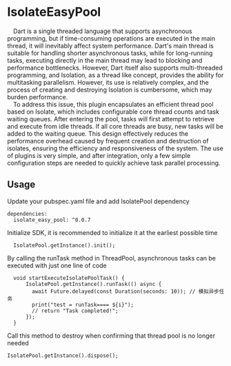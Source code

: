 # IsolateEasyPool

&ensp;&ensp;Dart is a single threaded language that supports asynchronous programming, but
if time-consuming operations are executed in the main thread, it will inevitably
affect system performance. Dart's main thread is suitable for handling shorter
asynchronous tasks, while for long-running tasks, executing directly in the main
thread may lead to blocking and performance bottlenecks. However, Dart itself also
supports multi-threaded programming, and Isolation, as a thread like concept,
provides the ability for multitasking parallelism. However, its use is relatively
complex, and the process of creating and destroying Isolation is cumbersome, which
may burden performance.<br/>
&ensp;&ensp;To address this issue, this plugin encapsulates an efficient thread pool based on
Isolate, which includes configurable core thread counts and task waiting queues.
After entering the pool, tasks will first attempt to retrieve and execute from
idle threads. If all core threads are busy, new tasks will be added to the waiting
queue. This design effectively reduces the performance overhead caused by frequent
creation and destruction of isolates, ensuring the efficiency and responsiveness
of the system. The use of plugins is very simple, and after integration, only a
few simple configuration steps are needed to quickly achieve task parallel processing.

## Usage
Update your pubspec.yaml file and add IsolatePool dependency
```
dependencies:
  isolate_easy_pool: ^0.0.7

```
Initialize SDK, it is recommended to initialize it at the earliest possible time
```
  IsolatePool.getInstance().init();
```
By calling the runTask method in ThreadPool, asynchronous tasks can be executed
with just one line of code
```
  void startExecuteIsolatePoolTask() {
      IsolatePool.getInstance().runTask(() async {
        await Future.delayed(const Duration(seconds: 10)); // 模拟异步任务
        print("test = runTask==== ${i}");
        // return "Task completed!";
      });
  }
```
Call this method to destroy when confirming that thread pool is no longer needed
```
IsolatePool.getInstance().dispose();
```
